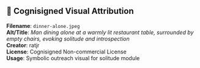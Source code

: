 ## 🎨 Cognisigned Visual Attribution

**Filename**: `dinner-alone.jpeg`  
**Alt/Title**: *Man dining alone at a warmly lit restaurant table, surrounded by empty chairs, evoking solitude and introspection*  
**Creator**: ratjr  
**License**: Cognisigned Non-commercial License  
**Usage**: Symbolic outreach visual for solitude module
